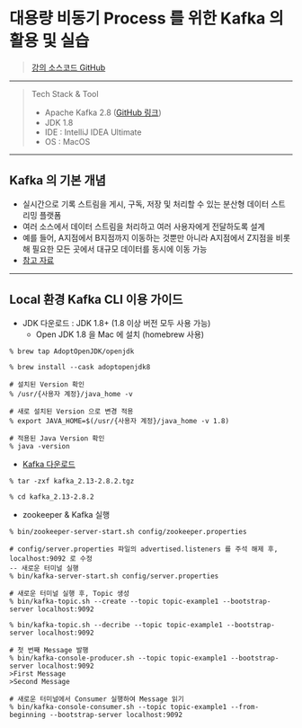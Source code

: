 # 대용량 비동기 Process 를 위한 Kafka 의 활용 및 실습

> [강의 소스코드 GitHub](https://github.com/spacetime101/fastcampus-kafka)

<hr>

> Tech Stack & Tool 
> - Apache Kafka 2.8 ([GitHub 링크](https://github.com/apache/kafka))
> - JDK 1.8
> - IDE : IntelliJ IDEA Ultimate
> - OS : MacOS

<hr>

## Kafka 의 기본 개념
- 실시간으로 기록 스트림을 게시, 구독, 저장 및 처리할 수 있는 분산형 데이터 스트리밍 플랫폼
- 여러 소스에서 데이터 스트림을 처리하고 여러 사용자에게 전달하도록 설계
- 예를 들어, A지점에서 B지점까지 이동하는 것뿐만 아니라 A지점에서 Z지점을 비롯해 필요한 모든 곳에서 대규모 데이터를 동시에 이동 가능
- [참고 자료](https://www.redhat.com/ko/topics/integration/what-is-apache-kafka)

<hr>

## Local 환경 Kafka CLI 이용 가이드
- JDK 다운로드 : JDK 1.8+ (1.8 이상 버전 모두 사용 가능)
  - Open JDK 1.8 을 Mac 에 설치 (homebrew 사용)
```
% brew tap AdoptOpenJDK/openjdk

% brew install --cask adoptopenjdk8

# 설치된 Version 확인
% /usr/{사용자 계정}/java_home -v

# 새로 설치된 Version 으로 변경 적용
% export JAVA_HOME=$(/usr/{사용자 계정}/java_home -v 1.8)

# 적용된 Java Version 확인
% java -version

```

- [Kafka 다운로드](https://kafka.apache.org)
```
% tar -zxf kafka_2.13-2.8.2.tgz

% cd kafka_2.13-2.8.2
```

- zookeeper & Kafka 실행
```
% bin/zookeeper-server-start.sh config/zookeeper.properties

# config/server.properties 파일의 advertised.listeners 를 주석 해제 후, localhost:9092 로 수정
-- 새로운 터미널 실행
% bin/kafka-server-start.sh config/server.properties

# 새로운 터미널 실행 후, Topic 생성
% bin/kafka-topic.sh --create --topic topic-example1 --bootstrap-server localhost:9092

% bin/kafka-topic.sh --decribe --topic topic-example1 --bootstrap-server localhost:9092

# 첫 번째 Message 발행
% bin/kafka-console-producer.sh --topic topic-example1 --bootstrap-server localhost:9092
>First Message
>Second Message

# 새로운 터미널에서 Consumer 실행하여 Message 읽기
% bin/kafka-console-consumer.sh --topic topic-example1 --from-beginning --bootstrap-server localhost:9092
```